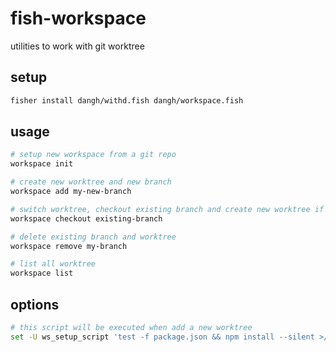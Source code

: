 # fish-workspace
utilities to work with git worktree

## setup
```sh
fisher install dangh/withd.fish dangh/workspace.fish
```

## usage

```sh
# setup new workspace from a git repo
workspace init

# create new worktree and new branch
workspace add my-new-branch

# switch worktree, checkout existing branch and create new worktree if possible
workspace checkout existing-branch

# delete existing branch and worktree
workspace remove my-branch

# list all worktree
workspace list
```

## options

```sh
# this script will be executed when add a new worktree
set -U ws_setup_script 'test -f package.json && npm install --silent >/dev/null'
```
